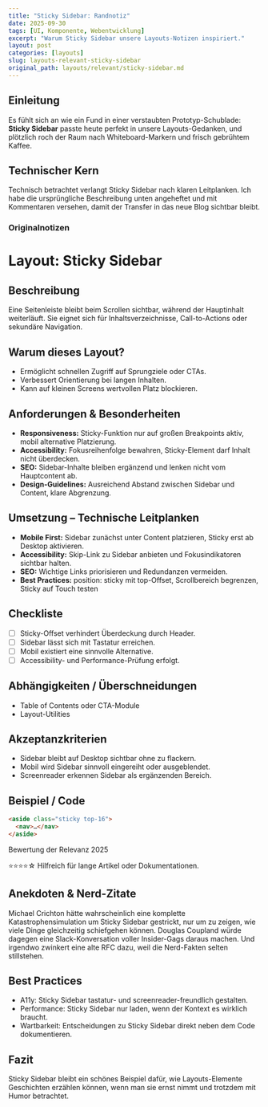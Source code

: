 ```yaml
---
title: "Sticky Sidebar: Randnotiz"
date: 2025-09-30
tags: [UI, Komponente, Webentwicklung]
excerpt: "Warum Sticky Sidebar unsere Layouts-Notizen inspiriert."
layout: post
categories: [layouts]
slug: layouts-relevant-sticky-sidebar
original_path: layouts/relevant/sticky-sidebar.md
---
```


## Einleitung
Es fühlt sich an wie ein Fund in einer verstaubten Prototyp-Schublade: **Sticky Sidebar** passte heute perfekt in unsere Layouts-Gedanken, und plötzlich roch der Raum nach Whiteboard-Markern und frisch gebrühtem Kaffee.

## Technischer Kern
Technisch betrachtet verlangt Sticky Sidebar nach klaren Leitplanken. Ich habe die ursprüngliche Beschreibung unten angeheftet und mit Kommentaren versehen, damit der Transfer in das neue Blog sichtbar bleibt.

### Originalnotizen
# Layout: Sticky Sidebar

## Beschreibung
Eine Seitenleiste bleibt beim Scrollen sichtbar, während der Hauptinhalt weiterläuft. Sie eignet sich für Inhaltsverzeichnisse, Call-to-Actions oder sekundäre Navigation.

## Warum dieses Layout?
- Ermöglicht schnellen Zugriff auf Sprungziele oder CTAs.
- Verbessert Orientierung bei langen Inhalten.
- Kann auf kleinen Screens wertvollen Platz blockieren.

## Anforderungen & Besonderheiten
- **Responsiveness:** Sticky-Funktion nur auf großen Breakpoints aktiv, mobil alternative Platzierung.
- **Accessibility:** Fokusreihenfolge bewahren, Sticky-Element darf Inhalt nicht überdecken.
- **SEO:** Sidebar-Inhalte bleiben ergänzend und lenken nicht vom Hauptcontent ab.
- **Design-Guidelines:** Ausreichend Abstand zwischen Sidebar und Content, klare Abgrenzung.

## Umsetzung – Technische Leitplanken
- **Mobile First:** Sidebar zunächst unter Content platzieren, Sticky erst ab Desktop aktivieren.
- **Accessibility:** Skip-Link zu Sidebar anbieten und Fokusindikatoren sichtbar halten.
- **SEO:** Wichtige Links priorisieren und Redundanzen vermeiden.
- **Best Practices:** position: sticky mit top-Offset, Scrollbereich begrenzen, Sticky auf Touch testen

## Checkliste
- [ ] Sticky-Offset verhindert Überdeckung durch Header.
- [ ] Sidebar lässt sich mit Tastatur erreichen.
- [ ] Mobil existiert eine sinnvolle Alternative.
- [ ] Accessibility- und Performance-Prüfung erfolgt.

## Abhängigkeiten / Überschneidungen
- Table of Contents oder CTA-Module
- Layout-Utilities

## Akzeptanzkriterien
- Sidebar bleibt auf Desktop sichtbar ohne zu flackern.
- Mobil wird Sidebar sinnvoll eingereiht oder ausgeblendet.
- Screenreader erkennen Sidebar als ergänzenden Bereich.

## Beispiel / Code
```html
<aside class="sticky top-16">
  <nav>…</nav>
</aside>
```

Bewertung der Relevanz 2025

⭐⭐⭐⭐☆ Hilfreich für lange Artikel oder Dokumentationen.

## Anekdoten & Nerd-Zitate
Michael Crichton hätte wahrscheinlich eine komplette Katastrophensimulation um Sticky Sidebar gestrickt, nur um zu zeigen, wie viele Dinge gleichzeitig schiefgehen können. Douglas Coupland würde dagegen eine Slack-Konversation voller Insider-Gags daraus machen. Und irgendwo zwinkert eine alte RFC dazu, weil die Nerd-Fakten selten stillstehen.

## Best Practices
- A11y: Sticky Sidebar tastatur- und screenreader-freundlich gestalten.
- Performance: Sticky Sidebar nur laden, wenn der Kontext es wirklich braucht.
- Wartbarkeit: Entscheidungen zu Sticky Sidebar direkt neben dem Code dokumentieren.

## Fazit
Sticky Sidebar bleibt ein schönes Beispiel dafür, wie Layouts-Elemente Geschichten erzählen können, wenn man sie ernst nimmt und trotzdem mit Humor betrachtet.
